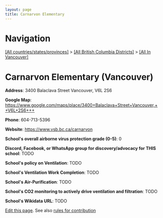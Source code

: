 ```yaml
---
layout: page
title: Carnarvon Elementary
---
```

# Navigation

[[All countries/states/provinces]](../../..) > [[All British Columbia Districts]](../..) > [[All In Vancouver]](..)

# Carnarvon Elementary (Vancouver)

**Address**: 3400 Balaclava Street Vancouver,  V6L 2S6

**Google Map**: <https://www.google.com/maps/place/3400+Balaclava+Street+Vancouver,++V6L+2S6+++>

**Phone**: 604-713-5396

**Website**: <https://www.vsb.bc.ca/carnarvon>

**School's overall airborne virus protection grade (0-5)**: 0

**Discord, Facebook, or WhatsApp group for discovery/advocacy for THIS school**: TODO

**School's policy on Ventilation**: TODO

**School's Ventilation Work Completion**: TODO

**School's Air-Purification**: TODO

**School's CO2 monitoring to actively drive ventilation and filtration**: TODO

**School's Wikidata URL**: TODO


[Edit this page](https://github.com/ventilate-schools/BC/edit/main/././Vancouver/Carnarvon_Elementary.md). See also [rules for contribution](../../../contribution-rules/)